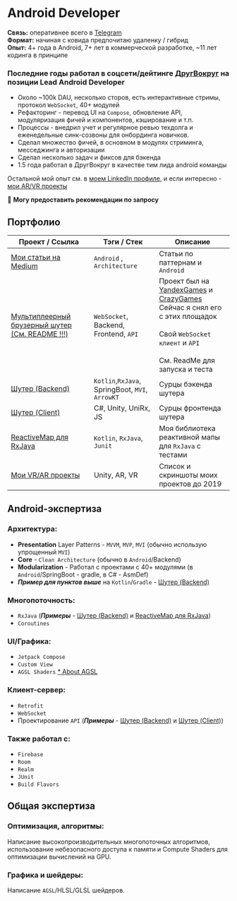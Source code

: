 # Android Developer

**Связь:** оперативнее всего в [Telegram](https://t.me/denisrebrof)<br/>
**Формат:** начиная с ковида предпочитаю удаленку / гибрид<br/>
**Опыт:** 4+ года в Android, 7+ лет в коммерческой разработке, ~11 лет кодинга в принципе<br/>

### Последние годы работал в соцсети/дейтинге [ДругВокруг](https://play.google.com/store/apps/details?id=drug.vokrug) на позиции Lead Android Developer
* Около ~100k DAU, несколько сторов, есть интерактивные стримы, протокол ```WebSocket```, 40+ модулей
* Рефакторинг - перевод UI на ```Compose```, обновление API, модуляризация фичей и компонентов, кэширование и т.п.
* Процессы - внедрил учет и регулярное ревью техдолга и еженедельные синк-созвоны для онбординга новичков.
* Сделал множество фичей, в основном в модулях стриминга, месседжинга и авторизации
* Сделал несколько задач и фиксов для бэкенда
* 1.5 года работал в ДругВокруг в качестве тим лида android команды

Остальной мой опыт см. в [моем LinkedIn профиле](https://linkedin.com/in/denis-rebrov-6052a81b4), и если интересно - [мои AR/VR проекты](https://drive.google.com/file/d/1G6_b49P5NVwnPuGU1oKcH_7bb6qpyk02)

🎯 **Могу предоставить рекомендации по запросу**

## Портфолио

| Проект / Ссылка                                                                                                         | Тэги / Стек                                                     | Описание                                                                                                                                                                                                                         |
|-------------------------------------------------------------------------------------------------------------------------|-----------------------------------------------------------------|----------------------------------------------------------------------------------------------------------------------------------------------------------------------------------------------------------------------------------|
| [Мои статьи на Medium](https://medium.com/@denisrebrof)                                                                 | ```Android``` , ``` Architecture```                             | Статьи по паттернам и ```Android```                                                                                                                                                                                              |
| [Мультиплеерный брузерный шутер (См. README !!!)](https://github.com/denisrebrof/shooter-game-webgl-client-pages-build) | ```WebSocket```, Backend, Frontend, ```API```                   | Проект был на [YandexGames](https://yandex.com/games) и [CrazyGames](https://www.crazygames.com/)<br/>Сейчас я снял его с этих площадок<br/><br/>Cвой ```WebSocket клиент``` и ```API```<br/><br/>См. ReadMe для запуска и теста | 
| [Шутер (Backend)](https://github.com/denisrebrof/shooter-game-server)                                                   | ```Kotlin```,```RxJava```, SpringBoot, ```MVI```, ```ArrowKT``` | Сурцы бэкенда шутера                                                                                                                                                                                                             |
| [Шутер (Client)](https://github.com/denisrebrof/shooter-game-webgl-client)                                              | C#, Unity, UniRx, JS                                            | Сурцы фронтенда шутера                                                                                                                                                                                                           |
| [ReactiveMap для RxJava](https://github.com/denisrebrof/reactivemap)                                                    | ```Kotlin```, ```RxJava```, ```Junit```                         | Моя библиотека реактивной мапы для ```RxJava``` c тестами                                                                                                                                                                        |
| [Мои VR/AR проекты](https://drive.google.com/file/d/1G6_b49P5NVwnPuGU1oKcH_7bb6qpyk02)                                  | Unity, AR, VR                                                   | Список и скриншоты моих проектов до 2019                                                                                                                                                                                      |


## Android-экспертиза
### Архитектура:
* **Presentation** Layer Patterns - ```MVVM```, ```MVP```, ```MVI``` (обычно использую упрощенный ```MVI```)
* **Core** - ```Clean Architecture``` (обычно в ```Android```/Backend)
* **Modularization** - Работал с проектами с 40+ модулями (в ```Android```/SpringBoot - gradle, в C# - AsmDef)
* _**Пример для пунктов выше**_ на ```Kotlin```/```Gradle``` - [Шутер (Backend)](https://github.com/denisrebrof/shooter-game-server)
### Многопоточность:
* ```RxJava``` (**_Примеры_** - [Шутер (Backend)](https://github.com/denisrebrof/shooter-game-server) и [ReactiveMap для RxJava](https://github.com/denisrebrof/reactivemap))
* ```Coroutines```
### UI/Графика:
* ```Jetpack Compose```
* ```Custom View```
* ```AGSL Shaders``` [* About AGSL](https://developer.android.com/develop/ui/views/graphics/agsl)
### Клиент-сервер:
* ```Retrofit```
* ```WebSocket```
* Проектирование ```API``` (**_Примеры_** - [Шутер (Backend)](https://github.com/denisrebrof/shooter-game-server) и [Шутер (Client)](https://github.com/denisrebrof/shooter-game-webgl-client))
### Также работал с:
* ```Firebase```
* ```Room```
* ```Realm```
* ```JUnit```
* ```Build Flavors```

## Общая экспертиза

### Оптимизация, алгоритмы:
Написание высокопроизводительных многопоточных алгоритмов, использование небезопасного доступа к памяти и Compute Shaders для оптимизации вычислений на GPU.

### Графика и шейдеры:
Написание ```AGSL```/HLSL/GLSL шейдеров.
